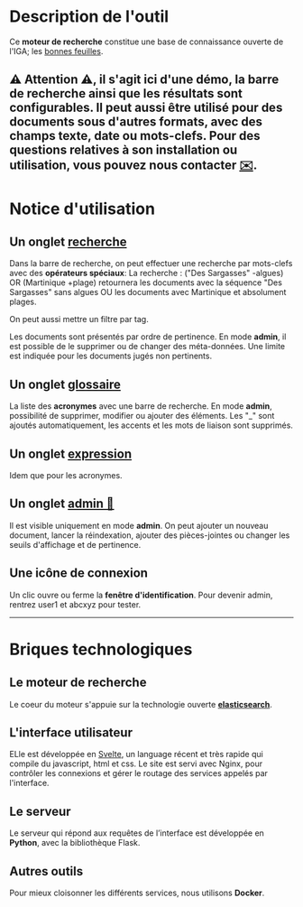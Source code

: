 # Description de l'outil
Ce **moteur de recherche** constitue une base de connaissance ouverte de l'IGA; les [bonnes feuilles](https://www.interieur.gouv.fr/Publications/Rapports-de-l-IGA/Bonnes-Feuilles).

⚠️ **Attention** ⚠️, il s'agit ici d'une démo, la barre de recherche ainsi que les résultats sont configurables.
Il peut aussi être utilisé pour des documents sous d'autres formats, avec des champs texte, date ou mots-clefs.
Pour des questions relatives à son installation ou utilisation, vous pouvez nous contacter [✉️](datalab@interieur.gouv.fr).
---
# Notice d'utilisation

## Un onglet [recherche](search)

Dans la barre de recherche, on peut effectuer une recherche par mots-clefs avec des **opérateurs spéciaux**:
La recherche : ("Des Sargasses" -algues) OR (Martinique +plage) retournera les documents avec la séquence "Des Sargasses" sans algues OU les documents avec Martinique et absolument plages.

On peut aussi mettre un filtre par tag.

Les documents sont présentés par ordre de pertinence. En mode **admin**, il est possible de le supprimer ou de changer des méta-données.
Une limite est indiquée pour les documents jugés non pertinents.

## Un onglet [glossaire](glossary)

La liste des **acronymes** avec une barre de recherche. En mode **admin**, possibilité de supprimer, modifier ou ajouter des éléments. Les "\_" sont ajoutés automatiquement, les accents et les mots de liaison sont supprimés.

## Un onglet [expression](expression)

Idem que pour les acronymes.

## Un onglet [admin 👤](admin)

Il est visible uniquement en mode **admin**. On peut ajouter un nouveau document, lancer la réindexation, ajouter des pièces-jointes ou changer les seuils d'affichage et de pertinence.

##  Une icône de connexion
Un clic ouvre ou ferme la **fenêtre d'identification**. Pour devenir admin, rentrez user1 et abcxyz pour tester.

---
# Briques technologiques

## Le moteur de recherche
Le coeur du moteur s'appuie sur la technologie ouverte [**elasticsearch**](https://elasticsearch.com).

## L'interface utilisateur
ELle est développée en [Svelte](https://svelte.dev), un language récent et très rapide qui compile du javascript, html et css.
Le site est servi avec Nginx, pour contrôler les connexions et gérer le routage des services appelés par l'interface.

## Le serveur
Le serveur qui répond aux requêtes de l’interface est développée en **Python**, avec la bibliothèque Flask.

## Autres outils
Pour mieux cloisonner les différents services, nous utilisons **Docker**.
